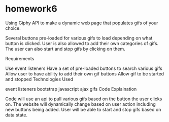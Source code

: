 # homework6

Using Giphy API to make a dynamic web page that populates gifs of your choice.



Several buttons pre-loaded for various gifs to load depending on what button is clicked. User is also allowed to add their own categories of gifs. The user can also start and stop gifs by clicking on them.

Requirements

Use event listeners
Have a set of pre-loaded buttons to search various gifs
Allow user to have ability to add their own gif buttons
Allow gif to be started and stopped
Technologies Used

event listeners
bootstrap
javascript
ajax
gifs
Code Explaination

Code will use an api to pull various gifs based on the button the user clicks on. The website will dynamically change based on user action including new buttons being added. User will be able to start and stop gifs based on data state.